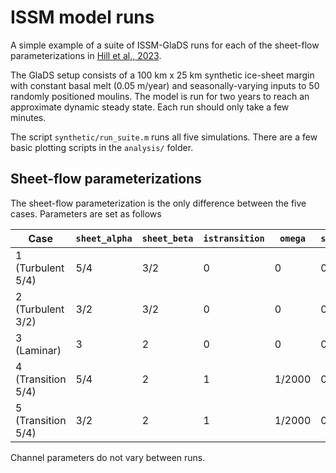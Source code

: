 # ISSM model runs

A simple example of a suite of ISSM-GlaDS runs for each of the sheet-flow parameterizations in [Hill et al., 2023](https://doi.org/10.1017/jog.2023.103).

The GlaDS setup consists of a 100 km x 25 km synthetic ice-sheet margin with constant basal melt (0.05 m/year) and seasonally-varying inputs to 50 randomly positioned moulins. The model is run for two years to reach an approximate dynamic steady state. Each run should only take a few minutes.

The script `synthetic/run_suite.m` runs all five simulations. There are a few basic plotting scripts in the `analysis/` folder.

## Sheet-flow parameterizations

The sheet-flow parameterization is the only difference between the five cases. Parameters are set as follows

Case                | `sheet_alpha` | `sheet_beta` | `istransition` | `omega` | `sheet_conductivity`
------------------- | --------------| ------------ | -------------- | ------- | ------------------------
1 (Turbulent 5/4)   |  5/4          | 3/2          | 0              | 0       | 0.0071
2 (Turbulent 3/2)   |  3/2          | 3/2          | 0              | 0       | 0.0134
3 (Laminar)         |  3            | 2            | 0              | 0       | 0.05
4 (Transition 5/4)  |  5/4          | 2            | 1              | 1/2000  | 0.05
5 (Transition 5/4)  |  3/2          | 2            | 1              | 1/2000  | 0.05

Channel parameters do not vary between runs.
